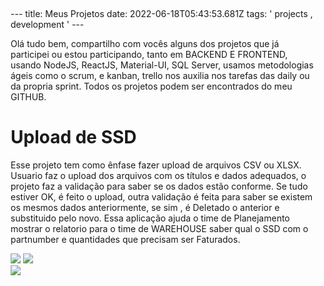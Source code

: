 <div style="padding: 5px;">
---
title: Meus Projetos
date: 2022-06-18T05:43:53.681Z
tags: ' projects , development '
---

Olá tudo bem, compartilho com vocês alguns dos projetos que já participei ou estou participando, tanto em BACKEND E FRONTEND, usando NodeJS, ReactJS, Material-UI, SQL Server, usamos metodologias ágeis como o scrum, e kanban, trello nos auxilia nos tarefas das daily ou da propria sprint.
Todos os projetos podem ser encontrados do meu GITHUB.

<div>
<h1>Upload de SSD</h1>
<p>Esse projeto tem como ênfase fazer upload de arquivos CSV ou XLSX.</br>
Usuario faz o upload dos arquivos com os títulos e dados adequados, o projeto faz a validação para
saber se os dados estão conforme. Se tudo estiver OK, é feito o upload, outra validação é feita para saber se existem os mesmos dados anteriormente, se sim , é Deletado o anterior e substituido 
pelo novo. Essa aplicação ajuda o time de Planejamento mostrar o relatorio para o time de WAREHOUSE
saber qual o SSD com o partnumber e quantidades que precisam ser Faturados.
</p>
<div>
<img src="../assets/ssd/tela-login-ssd.jpeg">
<img src="../assets/ssd/tela-principal-ssd.jpeg">
</div>
</div>

<img src="../assets/pensamento.jpg">

<br/>